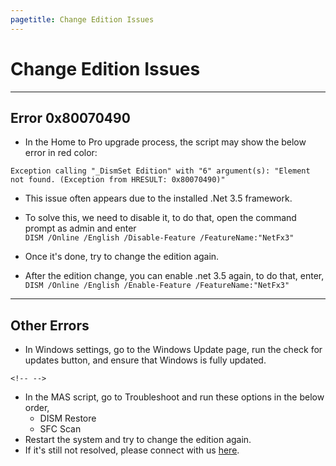 ```yaml
---
pagetitle: Change Edition Issues
---
```


# Change Edition Issues

------------------------------------------------------------------------

## Error 0x80070490

-   In the Home to Pro upgrade process, the script may show the below error in red color:

```         
Exception calling "_DismSet Edition" with "6" argument(s): "Element not found. (Exception from HRESULT: 0x80070490)"
```

-   This issue often appears due to the installed .Net 3.5 framework.

-   To solve this, we need to disable it, to do that, open the command prompt as admin and enter\
    `DISM /Online /English /Disable-Feature /FeatureName:"NetFx3"`

-   Once it's done, try to change the edition again.

-   After the edition change, you can enable .net 3.5 again, to do that, enter,\
    `DISM /Online /English /Enable-Feature /FeatureName:"NetFx3"`

------------------------------------------------------------------------

## Other Errors

-   In Windows settings, go to the Windows Update page, run the check for updates button, and ensure that Windows is fully updated.

```{=html}
<!-- -->
```
-   In the MAS script, go to Troubleshoot and run these options in the below order,
    -   DISM Restore
    -   SFC Scan
-   Restart the system and try to change the edition again.
-   If it's still not resolved, please connect with us [here](troubleshoot.html).
